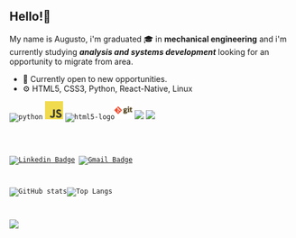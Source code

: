 ## Hello!👻
My name is Augusto, i'm graduated 🎓 in  **mechanical engineering** and i'm currently studying ***analysis and systems development*** looking for an opportunity to migrate from area.

- 💈    Currently open to new opportunities.
- ⚙️  HTML5, CSS3, Python, React-Native, Linux



<p>
<code><img src="https://camo.githubusercontent.com/91de473fa3f2f749a56effc3e64f1049d108251f/68747470733a2f2f75706c6f61642e77696b696d656469612e6f72672f77696b6970656469612f636f6d6d6f6e732f7468756d622f632f63332f507974686f6e2d6c6f676f2d6e6f746578742e7376672f37363870782d507974686f6e2d6c6f676f2d6e6f746578742e7376672e706e67" height="32" alt="python"/></code>
<code><img height="32" src="https://raw.githubusercontent.com/github/explore/80688e429a7d4ef2fca1e82350fe8e3517d3494d/topics/javascript/javascript.png" alt="Javascript"/></code>
<code><img height="40" src="https://logodownload.org/wp-content/uploads/2016/10/html5-logo.png" height="32" class="attachment-medium" alt="html5-logo"></code><code><img height="32" src="https://raw.githubusercontent.com/github/explore/80688e429a7d4ef2fca1e82350fe8e3517d3494d/topics/git/git.png"></code>
<code><img height="32" src="https://upload.wikimedia.org/wikipedia/commons/a/a7/React-icon.svg"></code>
<code><img height="32" src="https://cdn.icon-icons.com/icons2/2415/PNG/512/linux_original_logo_icon_146433.png"</code><br></p>


[![Linkedin Badge](https://img.shields.io/badge/-LinkedIn-blue?style=flat-square&logo=Linkedin&logoColor=white&link=https://www.linkedin.com/in/david-santos-a482041b2/)](https://www.linkedin.com/in/augustokras/)
[![Gmail Badge](https://img.shields.io/badge/-Gmail-c14438?style=flat-square&logo=Gmail&logoColor=white&link=mailto:contato.dvdsantos@gmail.com)](mailto:augusto.kraszczuk@gmail.com)

![GitHub stats](https://github-readme-stats.vercel.app/api?username=AugustoKras&show_icons=true&theme=chartreuse-dark)![Top Langs](https://github-readme-stats.vercel.app/api/top-langs/?username=AugustoKras&theme=chartreuse-dark)</p>

![](https://visitor-badge.laobi.icu/badge?page_id=AugustoKras.AugustoKras)
<!--



<center>
<table>
    <tr>
        <td><img width="400px" align="left" src="https://github-readme-stats.vercel.app/api/top-langs/?username=AugustoKras&hide=html&layout=compact&theme=tokyonight" /></td>
        <td><img width="495px" align="left" src="https://github-readme-stats.vercel.app/api?username=AugustoKras&theme=tokyonight"/></td>
        
![GitHub stats](https://github-readme-stats.vercel.app/api?username=AugustoKras&show_icons=true)
        
    </tr>   
</table>
</center>  
